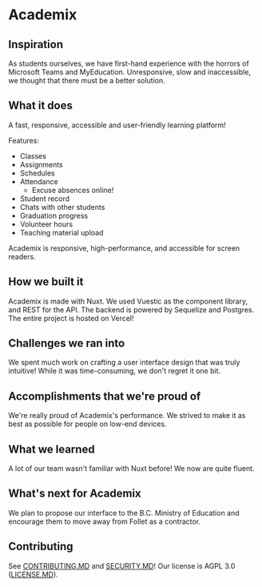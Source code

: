 # Academix

## Inspiration
As students ourselves, we have first-hand experience with the horrors of Microsoft Teams and MyEducation. Unresponsive, slow and inaccessible, we thought that there must be a better solution.

## What it does

A fast, responsive, accessible and user-friendly learning platform!

Features:
* Classes
* Assignments
* Schedules
* Attendance
  * Excuse absences online!
* Student record
* Chats with other students
* Graduation progress
* Volunteer hours
* Teaching material upload

Academix is responsive, high-performance, and accessible for screen readers.

## How we built it

Academix is made with Nuxt. We used Vuestic as the component library, and REST for the API. The backend is powered by Sequelize and Postgres. The entire project is hosted on Vercel!

## Challenges we ran into

We spent much work on crafting a user interface design that was truly intuitive! While it was time-consuming, we don't regret it one bit.

## Accomplishments that we're proud of

We're really proud of Academix's performance. We strived to make it as best as possible for people on low-end devices.

## What we learned

A lot of our team wasn't familiar with Nuxt before! We now are quite fluent.

## What's next for Academix

We plan to propose our interface to the B.C. Ministry of Education and encourage them to move away from Follet as a contractor.

## Contributing
See [CONTRIBUTING.MD](CONTRIBUTING.MD) and [SECURITY.MD](SECURITY.MD)! Our license is AGPL 3.0 ([LICENSE.MD](LICENSE.MD)).

